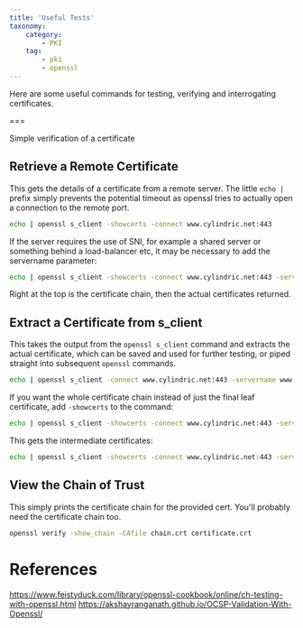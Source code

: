 ```yaml
---
title: 'Useful Tests'
taxonomy:
    category:
        - PKI
    tag:
        - pki
        - openssl
---
```


Here are some useful commands for testing, verifying and interrogating certificates.

===

Simple verification of a certificate

## Retrieve a Remote Certificate

This gets the details of a certificate from a remote server. The little `echo | ` prefix simply prevents the potential timeout as openssl tries to actually open a connection to the remote port.

```sh
echo | openssl s_client -showcerts -connect www.cylindric.net:443
```

If the server requires the use of SNI, for example a shared server or something behind a load-balancer etc, it may be necessary to add the servername parameter:

```sh
echo | openssl s_client -showcerts -connect www.cylindric.net:443 -server www.cylindric.net
```

Right at the top is the certificate chain, then the actual certificates returned.

## Extract a Certificate from s_client

This takes the output from the `openssl s_client` command and extracts the actual certificate, which can be saved and used for further testing, or piped straight into subsequent `openssl` commands.

```sh
echo | openssl s_client -connect www.cylindric.net:443 -servername www.cylindric.net 2>&1 | sed --quiet '/-BEGIN CERTIFICATE-/,/-END CERTIFICATE-/p' > certificate.crt
```

If you want the whole certificate chain instead of just the final leaf certificate, add `-showcerts` to the command:

```sh
echo | openssl s_client -showcerts -connect www.cylindric.net:443 -servername www.cylindric.net 2>&1 | sed --quiet '/-BEGIN CERTIFICATE-/,/-END CERTIFICATE-/p' > certificate.crt
```

This gets the intermediate certificates:

```sh
echo | openssl s_client -showcerts -connect www.cylindric.net:443 -servername www.cylindric.net 2>&1 | sed -n '/-----BEGIN/,/-----END/p' > chain.crt
```

## View the Chain of Trust

This simply prints the certificate chain for the provided cert. You'll probably need the certificate chain too.

```sh
openssl verify -show_chain -CAfile chain.crt certificate.crt 
```

# References

https://www.feistyduck.com/library/openssl-cookbook/online/ch-testing-with-openssl.html
https://akshayranganath.github.io/OCSP-Validation-With-Openssl/
